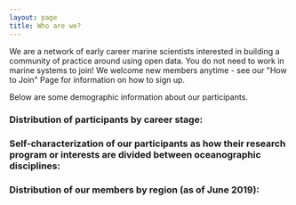 ```yaml
---
layout: page
title: Who are we?
---
```

   
We are a network of early career marine scientists interested in building a community of practice around using open data. You do not need to work in marine systems to join! We welcome new members anytime - see our "How to Join" Page for information on how to sign up.

Below are some demographic information about our participants. 

### Distribution of participants by career stage:

###  Self-characterization of our participants as how their research program or interests are divided between oceanographic disciplines:

### Distribution of our members by region (as of June 2019):
